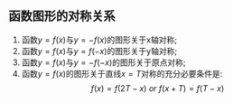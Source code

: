 ## 函数图形的对称关系
1. 函数$y=f(x)$与$y=-f(x)$的图形关于x轴对称;
2. 函数$y=f(x)$与$y=f(-x)$的图形关于y轴对称;
3. 函数$y=f(x)$与$y=-f(-x)$的图形关于原点对称;
4. 函数$y=f(x)$的图形关于直线$x=T$对称的充分必要条件是:
$$
f(x)= f(2T-x)\ or\ f(x+T)=f(T-x)
$$
